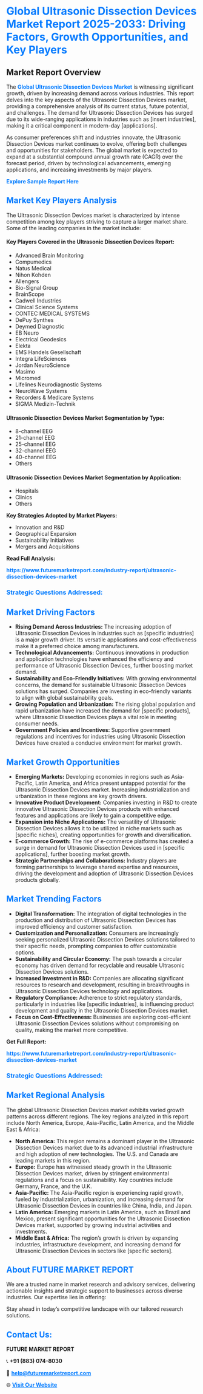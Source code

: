 <h1 style="color: #007BFF;">Global Ultrasonic Dissection Devices Market Report 2025-2033: Driving Factors, Growth Opportunities, and Key Players</h1>

<section id="overview">
<h2>Market Report Overview</h2>
<p>The <a href="https://www.futuremarketreport.com/industry-report/ultrasonic-dissection-devices-market" style="color: #007BFF; text-decoration: none;"><strong>Global Ultrasonic Dissection Devices Market</strong></a> is witnessing significant growth, driven by increasing demand across various industries. This report delves into the key aspects of the Ultrasonic Dissection Devices market, providing a comprehensive analysis of its current status, future potential, and challenges. The demand for Ultrasonic Dissection Devices has surged due to its wide-ranging applications in industries such as [insert industries], making it a critical component in modern-day [applications].</p>
<p>As consumer preferences shift and industries innovate, the Ultrasonic Dissection Devices market continues to evolve, offering both challenges and opportunities for stakeholders. The global market is expected to expand at a substantial compound annual growth rate (CAGR) over the forecast period, driven by technological advancements, emerging applications, and increasing investments by major players.</p>
</section>

<section id="overview">
<p><a href="https://www.futuremarketreport.com/request-sample/reportId=36140" style="color: #007BFF; text-decoration: none;"><strong>Explore Sample Report Here</strong></a></p>
</section>

<section id="key-players">
<h2 style="color: #007BFF;">Market Key Players Analysis</h2>
<p>The Ultrasonic Dissection Devices market is characterized by intense competition among key players striving to capture a larger market share. Some of the leading companies in the market include:</p>
<h4>Key Players Covered in the Ultrasonic Dissection Devices Report:</h4>
<ul><li>Advanced Brain Monitoring</li><li>Compumedics</li><li>Natus Medical</li><li>Nihon Kohden</li><li>Allengers</li><li>Bio-Signal Group</li><li>BrainScope</li><li>Cadwell Industries</li><li>Clinical Science Systems</li><li>CONTEC MEDICAL SYSTEMS</li><li>DePuy Synthes</li><li>Deymed Diagnostic</li><li>EB Neuro</li><li>Electrical Geodesics</li><li>Elekta</li><li>EMS Handels Gesellschaft</li><li>Integra LifeSciences</li><li>Jordan NeuroScience</li><li>Masimo</li><li>Micromed</li><li>Lifelines Neurodiagnostic Systems</li><li>NeuroWave Systems</li><li>Recorders &amp; Medicare Systems</li><li>SIGMA Medizin-Technik</li></ul>
<h4>Ultrasonic Dissection Devices Market Segmentation by Type:</h4>
<ul><li>8-channel EEG</li><li>21-channel EEG</li><li>25-channel EEG</li><li>32-channel EEG</li><li>40-channel EEG</li><li>Others</li></ul>

<h4>Ultrasonic Dissection Devices Market Segmentation by Application:</h4>
<ul><li>Hospitals</li><li>Clinics</li><li>Others</li></ul>
<p><strong>Key Strategies Adopted by Market Players:</strong></p>
<ul>
<li>Innovation and R&D</li>
<li>Geographical Expansion</li>
<li>Sustainability Initiatives</li>
<li>Mergers and Acquisitions</li>
</ul>
</section>

<section>
<p><strong>Read Full Analysis: </strong></p><a href="https://www.futuremarketreport.com/industry-report/ultrasonic-dissection-devices-market" style="color: #007BFF; text-decoration: none;"><strong>https://www.futuremarketreport.com/industry-report/ultrasonic-dissection-devices-market</strong></a>
<h3 style="color: #007BFF;">Strategic Questions Addressed:</h3>
</section>

<section id="driving-factors">
<h2 style="color: #007BFF;">Market Driving Factors</h2>
<ul>
<li><strong>Rising Demand Across Industries:</strong> The increasing adoption of Ultrasonic Dissection Devices in industries such as [specific industries] is a major growth driver. Its versatile applications and cost-effectiveness make it a preferred choice among manufacturers.</li>
<li><strong>Technological Advancements:</strong> Continuous innovations in production and application technologies have enhanced the efficiency and performance of Ultrasonic Dissection Devices, further boosting market demand.</li>
<li><strong>Sustainability and Eco-Friendly Initiatives:</strong> With growing environmental concerns, the demand for sustainable Ultrasonic Dissection Devices solutions has surged. Companies are investing in eco-friendly variants to align with global sustainability goals.</li>
<li><strong>Growing Population and Urbanization:</strong> The rising global population and rapid urbanization have increased the demand for [specific products], where Ultrasonic Dissection Devices plays a vital role in meeting consumer needs.</li>
<li><strong>Government Policies and Incentives:</strong> Supportive government regulations and incentives for industries using Ultrasonic Dissection Devices have created a conducive environment for market growth.</li>
</ul>
</section>

<section id="growth-opportunities">
<h2 style="color: #007BFF;">Market Growth Opportunities</h2>
<ul>
<li><strong>Emerging Markets:</strong> Developing economies in regions such as Asia-Pacific, Latin America, and Africa present untapped potential for the Ultrasonic Dissection Devices market. Increasing industrialization and urbanization in these regions are key growth drivers.</li>
<li><strong>Innovative Product Development:</strong> Companies investing in R&D to create innovative Ultrasonic Dissection Devices products with enhanced features and applications are likely to gain a competitive edge.</li>
<li><strong>Expansion into Niche Applications:</strong> The versatility of Ultrasonic Dissection Devices allows it to be utilized in niche markets such as [specific niches], creating opportunities for growth and diversification.</li>
<li><strong>E-commerce Growth:</strong> The rise of e-commerce platforms has created a surge in demand for Ultrasonic Dissection Devices used in [specific applications], further boosting market growth.</li>
<li><strong>Strategic Partnerships and Collaborations:</strong> Industry players are forming partnerships to leverage shared expertise and resources, driving the development and adoption of Ultrasonic Dissection Devices products globally.</li>
</ul>
</section>

<section id="trending-factors">
<h2 style="color: #007BFF;">Market Trending Factors</h2>
<ul>
<li><strong>Digital Transformation:</strong> The integration of digital technologies in the production and distribution of Ultrasonic Dissection Devices has improved efficiency and customer satisfaction.</li>
<li><strong>Customization and Personalization:</strong> Consumers are increasingly seeking personalized Ultrasonic Dissection Devices solutions tailored to their specific needs, prompting companies to offer customizable options.</li>
<li><strong>Sustainability and Circular Economy:</strong> The push towards a circular economy has driven demand for recyclable and reusable Ultrasonic Dissection Devices solutions.</li>
<li><strong>Increased Investment in R&D:</strong> Companies are allocating significant resources to research and development, resulting in breakthroughs in Ultrasonic Dissection Devices technology and applications.</li>
<li><strong>Regulatory Compliance:</strong> Adherence to strict regulatory standards, particularly in industries like [specific industries], is influencing product development and quality in the Ultrasonic Dissection Devices market.</li>
<li><strong>Focus on Cost-Effectiveness:</strong> Businesses are exploring cost-efficient Ultrasonic Dissection Devices solutions without compromising on quality, making the market more competitive.</li>
</ul>
</section>

<section>
<p><strong>Get Full Report: </strong></p><a href="https://www.futuremarketreport.com/industry-report/ultrasonic-dissection-devices-market" style="color: #007BFF; text-decoration: none;"><strong>https://www.futuremarketreport.com/industry-report/ultrasonic-dissection-devices-market</strong></a>
<h3 style="color: #007BFF;">Strategic Questions Addressed:</h3>
</section>


<section id="regional-analysis">
<h2 style="color: #007BFF;">Market Regional Analysis</h2>
<p>The global Ultrasonic Dissection Devices market exhibits varied growth patterns across different regions. The key regions analyzed in this report include North America, Europe, Asia-Pacific, Latin America, and the Middle East & Africa:</p>
<ul>
<li><strong>North America:</strong> This region remains a dominant player in the Ultrasonic Dissection Devices market due to its advanced industrial infrastructure and high adoption of new technologies. The U.S. and Canada are leading markets in this region.</li>
<li><strong>Europe:</strong> Europe has witnessed steady growth in the Ultrasonic Dissection Devices market, driven by stringent environmental regulations and a focus on sustainability. Key countries include Germany, France, and the U.K.</li>
<li><strong>Asia-Pacific:</strong> The Asia-Pacific region is experiencing rapid growth, fueled by industrialization, urbanization, and increasing demand for Ultrasonic Dissection Devices in countries like China, India, and Japan.</li>
<li><strong>Latin America:</strong> Emerging markets in Latin America, such as Brazil and Mexico, present significant opportunities for the Ultrasonic Dissection Devices market, supported by growing industrial activities and investments.</li>
<li><strong>Middle East & Africa:</strong> The region’s growth is driven by expanding industries, infrastructure development, and increasing demand for Ultrasonic Dissection Devices in sectors like [specific sectors].</li>
</ul>
</section>

<footer>
<h2 style="color: #007BFF;">About FUTURE MARKET REPORT</h2>
<p>We are a trusted name in market research and advisory services, delivering actionable insights and strategic support to businesses across diverse industries. Our expertise lies in offering:</p>

<p>Stay ahead in today’s competitive landscape with our tailored research solutions.</p>

<h2 style="color: #007BFF;">Contact Us:</h2>
<p><strong>FUTURE MARKET REPORT</strong></p>
<p>📞 <strong>+91 (883) 074-8030</strong></p>
<p>📧 <strong><a href="mailto:help@futuremarketreport.com" style="color: #007BFF;">help@futuremarketreport.com</a></strong></p>
<p>🌐 <strong><a href="https://www.futuremarketreport.com/" style="color: #007BFF;">Visit Our Website</a></strong></p>
</footer>